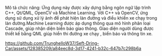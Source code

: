 Mô tả chức năng:
Ứng dụng này được xây dựng bằng ngôn ngữ lập trình C++, Qt/QML, OpenCV và Machine Learning.
Với C++ và OpenCV, ứng dụng sử dụng xử lý ảnh để phát hiện làn đường và điều khiển xe chạy trong làn đường.Machine Learning được áp dụng thông qua mô hình phân loại Cascade, giúp nhận diện biển báo giao thông. Giao diện người dùng được thiết kế bằng QML giúp hiển thi đường xe chạy , biển báo và thông tin xe.




https://github.com/TrunghelloW37/Seft-Dring-Car/assets/128385209/a84eec8d-3d17-4241-b32c-647b7c298b6a

